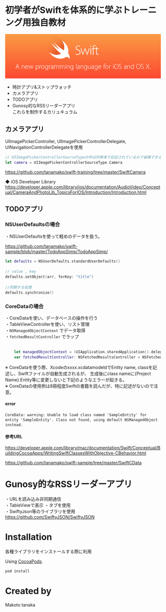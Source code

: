 
# 初学者がSwiftを体系的に学ぶトレーニング用独自教材

![alt text](https://github.com/tanamako/swift-sample/blob/master/images/swift.png)

- 時計アプリ&ストップウォッチ  
- カメラアプリ  
- TODOアプリ  
- Gunosy的なRSSリーダーアプリ  
これらを制作するカリュキュラム

## カメラアプリ
UIImagePickerController, UIImagePickerControllerDelegate, UINavigationControllerDelegateを使用  

```swift
// UIImagePickerControllerSourceTypeの中は列挙体で記述されているので省略できる
let camera = UIImagePickerControllerSourceType.Camera

```

https://github.com/tanamako/swift-training/tree/master/SwiftCamera  

◆ iOS Developer Library  
https://developer.apple.com/library/ios/documentation/AudioVideo/Conceptual/CameraAndPhotoLib_TopicsForIOS/Introduction/Introduction.html


## TODOアプリ
### NSUserDefaultsの場合

・NSUserDefaultsを使って軽めのデータを扱う。

https://github.com/tanamako/swift-sample/blob/master/TodoAppSimp/TodoAppSimp/  

```swift
let defaults = NSUserDefaults.standardUserDefaults()

// value , key
defaults.setObject(arr, forKey: "title")

//同期する処理
defaults.synchronize()

```

### CoreDataの場合

・CoreDataを使い、データベースの操作を行う  
・TableViewControllerを使い、リスト管理  
・`NSManagedObjectContext` でデータ取得  
・`fetchedResultController` でラップ  

```swift

    let managedObjectContext = (UIApplication.sharedApplication().delegate as AppDelegate).managedObjectContext
    var fetchedResultController: NSFetchedResultsController = NSFetchedResultsController()

```
※ CoreDataを使う際、Xcodeのxxxx.xcdatamodeldでEntity name, classを記述し、Swiftファイルが自動生成されるが、
生成後にclass nameに{Project Name}.Entity等に変更しないと下記のようなエラーが起きる。  
※ CoreDataの使用例は8冊程度Swiftの書籍を読んだが、特に記述がないので注意。

#### error

```
CoreData: warning: Unable to load class named 'SampleEntity' for entity 'SampleEntity'. Class not found, using default NSManagedObject instead.
```
#### 参考URL
https://developer.apple.com/library/mac/documentation/Swift/Conceptual/BuildingCocoaApps/WritingSwiftClassesWithObjective-CBehavior.html  

https://github.com/tanamako/swift-sample/tree/master/SwiftCData  



# Gunosy的なRSSリーダーアプリ
・URLを読み込み非同期通信  
・TableViewで表示
・タブを使用  
・SwiftyJson等のライブラリを使用  
https://github.com/SwiftyJSON/SwiftyJSON


# Installation
各種ライブラリをインストールする際に利用

Using [CocoaPods](http://cocoapods.org).

```sh
pod install
```

# Created by  
Makoto tanaka  
